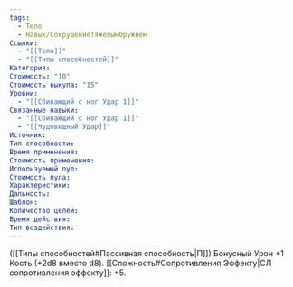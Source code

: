 ```yaml
---
tags:
  - Тело
  - Навык/СокрушениеТяжелымОружием
Ссылки:
  - "[[Тело]]"
  - "[[Типы способностей]]"
Категория: 
Стоимость: "10"
Стоимость выкупа: "15"
Уровни:
  - "[[Сбивающий с ног Удар 1]]"
Связанные навыки:
  - "[[Сбивающий с ног Удар 1]]"
  - "[[Чудовищный Удар]]"
Источник:
Тип способности:
Время применения:
Стоимость применения:
Используемый пул:
Стоимость пула:
Характеристики:
Дальность:
Шаблон:
Количество целей:
Время действия:
Тип воздействия:
---
```

([[Типы способностей#Пассивная способность|П]]) Бонусный Урон +1 Кость (+2d8 вместо d8). [[Сложность#Cопротивления Эффекту|СЛ сопротивления эффекту]]: +5. 